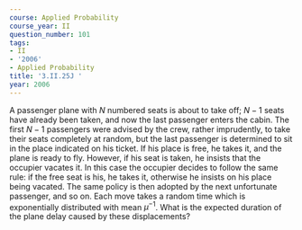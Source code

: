 ```yaml
---
course: Applied Probability
course_year: II
question_number: 101
tags:
- II
- '2006'
- Applied Probability
title: '3.II.25J '
year: 2006
---
```



A passenger plane with $N$ numbered seats is about to take off; $N-1$ seats have already been taken, and now the last passenger enters the cabin. The first $N-1$ passengers were advised by the crew, rather imprudently, to take their seats completely at random, but the last passenger is determined to sit in the place indicated on his ticket. If his place is free, he takes it, and the plane is ready to fly. However, if his seat is taken, he insists that the occupier vacates it. In this case the occupier decides to follow the same rule: if the free seat is his, he takes it, otherwise he insists on his place being vacated. The same policy is then adopted by the next unfortunate passenger, and so on. Each move takes a random time which is exponentially distributed with mean $\mu^{-1}$. What is the expected duration of the plane delay caused by these displacements?